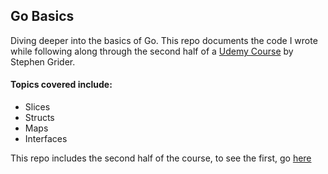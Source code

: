 ## Go Basics

Diving deeper into the basics of Go. This repo documents the code I wrote while following along through the second half of a [Udemy Course](https://www.udemy.com/go-the-complete-developers-guide/) by Stephen Grider.

#### Topics covered include:

- Slices
- Structs
- Maps
- Interfaces

This repo includes the second half of the course, to see the first, go [here](https://github.com/cadams8238/CardDeck_GoBasics)
